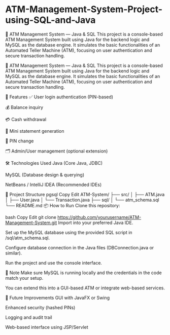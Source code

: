 # ATM-Management-System-Project-using-SQL-and-Java
🏦 ATM Management System — Java &amp; SQL This project is a console-based ATM Management System built using Java for the backend logic and MySQL as the database engine. It simulates the basic functionalities of an Automated Teller Machine (ATM), focusing on user authentication and secure transaction handling.

🏦 ATM Management System — Java & SQL
This project is a console-based ATM Management System built using Java for the backend logic and MySQL as the database engine. It simulates the basic functionalities of an Automated Teller Machine (ATM), focusing on user authentication and secure transaction handling.

🚀 Features
✅ User login authentication (PIN-based)

💰 Balance inquiry

💳 Cash withdrawal

🧾 Mini statement generation

🔄 PIN change

🗂️ Admin/User management (optional extension)

🛠️ Technologies Used
Java (Core Java, JDBC)

MySQL (Database design & querying)

NetBeans / IntelliJ IDEA (Recommended IDEs)

📁 Project Structure
pgsql
Copy
Edit
ATM-System/
├── src/
│   ├── ATM.java
│   ├── User.java
│   └── Transaction.java
├── sql/
│   └── atm_schema.sql
└── README.md
📦 How to Run
Clone this repository:

bash
Copy
Edit
git clone https://github.com/yourusername/ATM-Management-System.git
Import into your preferred Java IDE.

Set up the MySQL database using the provided SQL script in /sql/atm_schema.sql.

Configure database connection in the Java files (DBConnection.java or similar).

Run the project and use the console interface.

📌 Note
Make sure MySQL is running locally and the credentials in the code match your setup.

You can extend this into a GUI-based ATM or integrate web-based services.

🧠 Future Improvements
GUI with JavaFX or Swing

Enhanced security (hashed PINs)

Logging and audit trail

Web-based interface using JSP/Servlet
